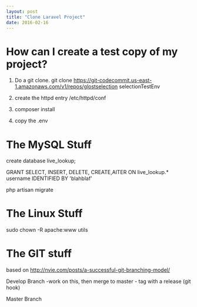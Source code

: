 ```yaml
---
layout: post
title: "Clone Laravel Project"
date: 2016-02-16
---
```



# How can I create a  test copy of my project?

1. Do a git clone.
git clone https://git-codecommit.us-east-1.amazonaws.com/v1/repos/glostselection selectionTestEnv

2. create the httpd entry /etc/httpd/conf

3. composer install

4. copy the .env 





# The MySQL Stuff
create database live_lookup;

GRANT SELECT, INSERT, DELETE, CREATE,AlTER ON live_lookup.* username IDENTIFIED BY 'blahblaf'

php artisan migrate

# The Linux Stuff

sudo chown -R apache:www utils

# The GIT stuff
based on http://nvie.com/posts/a-successful-git-branching-model/

Develop Branch
-work on this, then merge to master - tag with a release (git hook)


Master Branch







